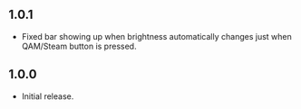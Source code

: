 ## 1.0.1

- Fixed bar showing up when brightness automatically changes just when QAM/Steam button is pressed.

## 1.0.0

- Initial release.
